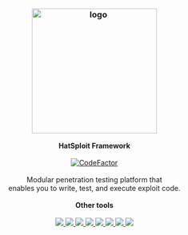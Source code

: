 <h3 align="center"><img src="https://hatsploit.netlify.app/images/logo-footer.png" alt="logo" height="250px"></h3>

<p align="center">
    <b>HatSploit Framework</b><br>
    <br>
    <a href="https://www.codefactor.io/repository/github/entysec/hatsploit"><img src="https://www.codefactor.io/repository/github/entysec/hatsploit/badge" alt="CodeFactor" /></a><br>
    <br>
    Modular penetration testing platform that 
    <br>enables you to write, test, and execute exploit code.
    <br>
    <br>
    <b>Other tools</b><br>
    <br>
    <a href="https://github.com/EntySec/Ghost">
        <img src="https://img.shields.io/badge/EntySec-%20Ghost-blue.svg">
    </a>
    <a href="https://github.com/EntySec/HatVenom">
        <img src="https://img.shields.io/badge/EntySec-%20HatVenom-blue.svg">
    </a>
    <a href="https://github.com/EntySec/Shreder">
        <img src="https://img.shields.io/badge/EntySec-%20Shreder-blue.svg">
    </a>
    <a href="https://github.com/EntySec/RomBuster">
        <img src="https://img.shields.io/badge/EntySec-%20RomBuster-blue.svg">
    </a>
    <a href="https://github.com/EntySec/CamOver">
        <img src="https://img.shields.io/badge/EntySec-%20CamOver-blue.svg">
    </a>
    <a href="https://github.com/EntySec/CamRaptor">
        <img src="https://img.shields.io/badge/EntySec-%20CamRaptor-blue.svg">
    </a>
    <a href="https://github.com/EntySec/membrane">
        <img src="https://img.shields.io/badge/EntySec-%20membrane-pink.svg">
    </a>
    <a href="https://github.com/EntySec/pwny">
        <img src="https://img.shields.io/badge/EntySec-%20pwny-cyan.svg">
    </a>
</p>
